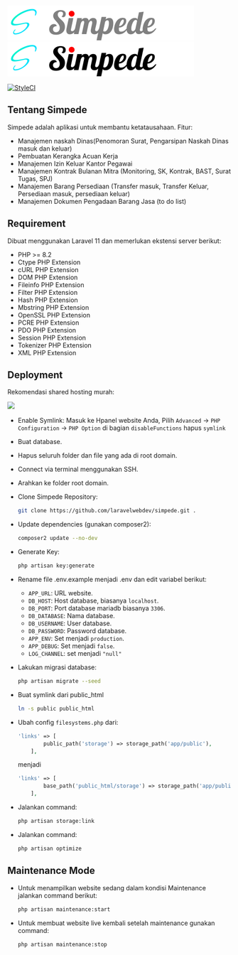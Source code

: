 ![Simpede logo](resources/img/dark.svg#gh-dark-mode-only)
![Simpede logo](resources/img/light.svg#gh-light-mode-only)

[![StyleCI](https://github.styleci.io/repos/840671846/shield?branch=main)](https://github.styleci.io/repos/840671846?branch=main)

## Tentang Simpede

Simpede adalah aplikasi untuk membantu ketatausahaan. Fitur:

- Manajemen naskah Dinas(Penomoran Surat, Pengarsipan Naskah Dinas masuk dan keluar)
- Pembuatan Kerangka Acuan Kerja
- Manajemen Izin Keluar Kantor Pegawai
- Manajemen Kontrak Bulanan Mitra (Monitoring, SK, Kontrak, BAST, Surat Tugas, SPJ)
- Manajemen Barang Persediaan (Transfer masuk, Transfer Keluar, Persediaan masuk, persediaan keluar)
- Manajemen Dokumen Pengadaan Barang Jasa (to do list)


## Requirement

Dibuat menggunakan Laravel 11 dan memerlukan ekstensi server berikut:
- PHP >= 8.2
- Ctype PHP Extension
- cURL PHP Extension
- DOM PHP Extension
- Fileinfo PHP Extension
- Filter PHP Extension
- Hash PHP Extension
- Mbstring PHP Extension
- OpenSSL PHP Extension
- PCRE PHP Extension
- PDO PHP Extension
- Session PHP Extension
- Tokenizer PHP Extension
- XML PHP Extension

## Deployment

Rekomendasi shared hosting murah: 
<p><a href="https://niagahoster.co.id?REFERRALCODE=NH8UMUMHSEQ5" target="_blank">
<img src="https://www.cuponation.co.id/images/fit-in/256x/images/n/niagahoster.png">
</a></p>

- Enable Symlink:
  Masuk ke Hpanel website Anda, Pilih `Advanced` -> `PHP Configuration` -> `PHP Option` di bagian `disableFunctions` hapus `symlink`
- Buat database.
- Hapus seluruh folder dan file yang ada di root domain.
- Connect via terminal menggunakan SSH.
- Arahkan ke folder root domain.
- Clone Simpede Repository: 
    ```bash
    git clone https://github.com/laravelwebdev/simpede.git .
    ```
- Update dependencies (gunakan composer2):
    ```bash
    composer2 update --no-dev
    ```
- Generate Key:
    ```bash
    php artisan key:generate
    ```
- Rename file .env.example menjadi .env dan edit variabel berikut:
    * `APP_URL`: URL website.
    * `DB_HOST`: Host database, biasanya `localhost`.
    * `DB_PORT`: Port database mariadb biasanya `3306`.
    * `DB_DATABASE`: Nama database.
    * `DB_USERNAME`: User database.
    * `DB_PASSWORD`: Password database.
    * `APP_ENV`: Set menjadi `production`.
    * `APP_DEBUG`: Set menjadi `false`.
    * `LOG_CHANNEL`: set menjadi `"null"`
- Lakukan migrasi database:
    ```bash
    php artisan migrate --seed
    ```
- Buat symlink dari public_html
    ```bash
    ln -s public public_html
    ```
-  Ubah config `filesystems.php` dari:

    ```php
    'links' => [
            public_path('storage') => storage_path('app/public'),
        ],
    ```
    menjadi
    ```php
    'links' => [
            base_path('public_html/storage') => storage_path('app/public'),
        ],
    ```
- Jalankan command:
    ```bash
    php artisan storage:link
    ```
- Jalankan command:
    ```bash
    php artisan optimize
    ```

## Maintenance Mode

- Untuk menampilkan website sedang dalam kondisi Maintenance jalankan command berikut:
    ```bash
    php artisan maintenance:start
    ```
- Untuk membuat website live kembali setelah maintenance gunakan command:
    ```bash
    php artisan maintenance:stop
    ```


